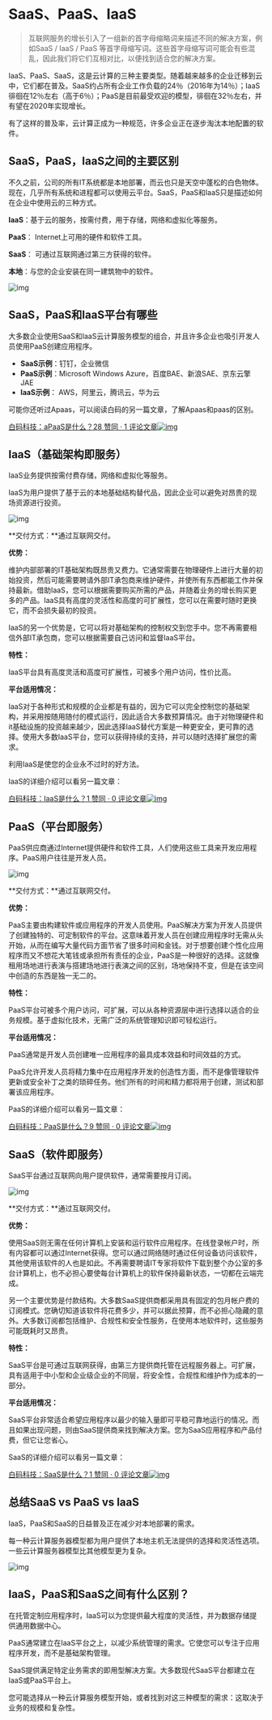 # SaaS、PaaS、IaaS

> 互联网服务的增长引入了一组新的首字母缩略词来描述不同的解决方案，例如SaaS / IaaS / PaaS 等首字母缩写词。这些首字母缩写词可能会有些混乱，因此我们将它们互相对比，以便找到适合您的解决方案。

IaaS、PaaS、SaaS，这是云计算的三种主要类型。随着越来越多的企业迁移到云中，它们都在普及。SaaS约占所有企业工作负载的24％（2016年为14％）；IaaS徘徊在12％左右（高于6％）；PaaS是目前最受欢迎的模型，徘徊在32％左右，并有望在2020年实现增长。

有了这样的普及率，云计算正成为一种规范，许多企业正在逐步淘汰本地配置的软件。

## SaaS，PaaS，IaaS之间的主要区别

不久之前，公司的所有IT系统都是本地部署，而云也只是天空中蓬松的白色物体。现在，几乎所有系统和进程都可以使用云平台。SaaS，PaaS和IaaS只是描述如何在企业中使用云的三种方式。

**IaaS**：基于云的服务，按需付费，用于存储，网络和虚拟化等服务。

**PaaS**： Internet上可用的硬件和软件工具。

**SaaS**： 可通过互联网通过第三方获得的软件。

**本地**：与您的企业安装在同一建筑物中的软件。

![img](https://pic4.zhimg.com/80/v2-7f0bfa7aa952a47c7f1a180ff9a2c687_1440w.jpg)

## SaaS，PaaS和IaaS平台有哪些

大多数企业使用SaaS和IaaS云计算服务模型的组合，并且许多企业也吸引开发人员使用PaaS创建应用程序。

- **SaaS示例**：钉钉，企业微信
- **PaaS示例**：Microsoft Windows Azure，百度BAE、新浪SAE、京东云擎JAE
- **IaaS示例**： AWS，阿里云，腾讯云，华为云

可能你还听过Apaas，可以阅读白码的另一篇文章，了解Apaas和paas的区别。

[白码科技：aPaaS是什么？28 赞同 · 1 评论文章![img](https://pic2.zhimg.com/v2-f6abfd4b81171e0019698c72eb273a5d_180x120.jpg)](https://zhuanlan.zhihu.com/p/274494713)

## IaaS（基础架构即服务）

IaaS业务提供按需付费存储，网络和虚拟化等服务。

IaaS为用户提供了基于云的本地基础结构替代品，因此企业可以避免对昂贵的现场资源进行投资。

![img](https://pic2.zhimg.com/80/v2-1c3d9705070fa39b27bee176a413e695_1440w.jpg)

**交付方式：**通过互联网交付。

**优势：**

维护内部部署的IT基础架构既昂贵又费力。它通常需要在物理硬件上进行大量的初始投资，然后可能需要聘请外部IT承包商来维护硬件，并使所有东西都能工作并保持最新。借助IaaS，您可以根据需要购买所需的产品，并随着业务的增长购买更多的产品。IaaS具有高度的灵活性和高度的可扩展性，您可以在需要时随时更换它，而不会损失最初的投资。

IaaS的另一个优势是，它可以将对基础架构的控制权交到您手中。您不再需要相信外部IT承包商，您可以根据需要自己访问和监督IaaS平台。

**特性：**

IaaS平台具有高度灵活和高度可扩展性，可被多个用户访问，性价比高。

**平台适用情况：**

IaaS对于各种形式和规模的企业都是有益的，因为它可以完全控制您的基础架构，并采用按随用随付的模式运行，因此适合大多数预算情况。由于对物理硬件和it基础设施的投资越来越少，因此选择IaaS替代方案是一种更安全，更可靠的选择。使用大多数IaaS平台，您可以获得持续的支持，并可以随时选择扩展您的需求。

利用IaaS是使您的企业永不过时的好方法。

IaaS的详细介绍可以看另一篇文章：

[白码科技：IaaS是什么？1 赞同 · 0 评论文章![img](https://pic2.zhimg.com/v2-1c3d9705070fa39b27bee176a413e695_180x120.jpg)](https://zhuanlan.zhihu.com/p/272634952)

## PaaS（平台即服务）

PaaS供应商通过Internet提供硬件和软件工具，人们使用这些工具来开发应用程序。PaaS用户往往是开发人员。

![img](https://pic2.zhimg.com/80/v2-c7034479398cb50a5adf41948947f5c1_1440w.jpg)

**交付方式：**通过互联网交付。

**优势：**

PaaS主要由构建软件或应用程序的开发人员使用。PaaS解决方案为开发人员提供了创建独特的、可定制软件的平台。这意味着开发人员在创建应用程序时无需从头开始，从而在编写大量代码方面节省了很多时间和金钱。对于想要创建个性化应用程序而又不想花大笔钱或承担所有责任的企业，PaaS是一种很好的选择。这就像租用场地进行表演与搭建场地进行表演之间的区别，场地保持不变，但是在该空间中创造的东西是独一无二的。

**特性：**

PaaS平台可被多个用户访问，可扩展，可以从各种资源层中进行选择以适合的业务规模。基于虚拟化技术，无需广泛的系统管理知识即可轻松运行。

**平台适用情况：**

PaaS通常是开发人员创建唯一应用程序的最具成本效益和时间效益的方式。

PaaS允许开发人员将精力集中在应用程序开发的创造性方面，而不是像管理软件更新或安全补丁之类的琐碎任务。他们所有的时间和精力都将用于创建，测试和部署该应用程序。

PaaS的详细介绍可以看另一篇文章：

[白码科技：PaaS是什么？9 赞同 · 0 评论文章![img](https://pic4.zhimg.com/v2-3a3c7166b8aaa4c89a3b2d7039e65c2b_180x120.jpg)](https://zhuanlan.zhihu.com/p/270294635)

## SaaS（软件即服务）

SaaS平台通过互联网向用户提供软件，通常需要按月订阅。

![img](https://pic4.zhimg.com/80/v2-f6b5e86fbf2d01608d5929e252cd0fd3_1440w.jpg)

**交付方式：**通过互联网交付。

**优势：**

使用SaaS则无需在任何计算机上安装和运行软件应用程序。在线登录帐户时，所有内容都可以通过Internet获得。您可以通过网络随时通过任何设备访问该软件，其他使用该软件的人也是如此。不再需要聘请IT专家将软件下载到整个办公室的多台计算机上，也不必担心要使每台计算机上的软件保持最新状态，一切都在云端完成。

另一个主要优势是付款结构。大多数SaaS提供商都采用具有固定的包月帐户费的订阅模式。您确切知道该软件将花费多少，并可以据此预算，而不必担心隐藏的意外。大多数订阅都包括维护、合规性和安全性服务，在使用本地软件时，这些服务可能既耗时又昂贵。

**特性：**

SaaS平台是可通过互联网获得，由第三方提供商托管在远程服务器上。可扩展，具有适用于中小型和企业级企业的不同层，将安全性，合规性和维护作为成本的一部分。

**平台适用情况：**

SaaS平台非常适合希望应用程序以最少的输入量即可平稳可靠地运行的情况。而且如果出现问题，则由SaaS提供商来找到解决方案。您为SaaS应用程序和产品付费，但它让您省心。

SaaS的详细介绍可以看另一篇文章：

[白码科技：SaaS是什么？1 赞同 · 0 评论文章![img](https://pic4.zhimg.com/v2-f6b5e86fbf2d01608d5929e252cd0fd3_180x120.jpg)](https://zhuanlan.zhihu.com/p/271988787)

## 总结SaaS vs PaaS vs IaaS

IaaS，PaaS和SaaS的日益普及正在减少对本地部署的需求。

每一种云计算服务器模型都为用户提供了本地主机无法提供的选择和灵活性选项。一些云计算服务器模型比其他模型更为复杂。

![img](https://pic1.zhimg.com/80/v2-e1e9a0e577806496c25f1f7b2859e80c_1440w.jpg)

## IaaS，PaaS和SaaS之间有什么区别？

在托管定制应用程序时，IaaS可以为您提供最大程度的灵活性，并为数据存储提供通用数据中心。

PaaS通常建立在IaaS平台之上，以减少系统管理的需求。它使您可以专注于应用程序开发，而不是基础架构管理。

SaaS提供满足特定业务需求的即用型解决方案。大多数现代SaaS平台都建立在IaaS或PaaS平台上。

您可能选择从一种云计算服务模型开始，或者找到对这三种模型的需求：这取决于业务的规模和复杂性。